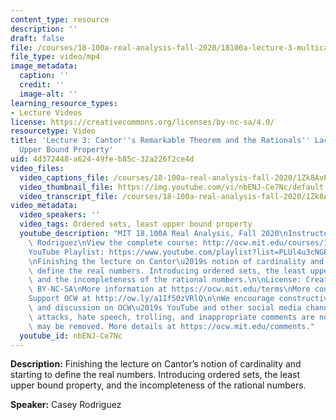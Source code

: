 ```yaml
---
content_type: resource
description: ''
draft: false
file: /courses/18-100a-real-analysis-fall-2020/18100a-lecture-3-multicammp418_360p_16_9.mp4
file_type: video/mp4
image_metadata:
  caption: ''
  credit: ''
  image-alt: ''
learning_resource_types:
- Lecture Videos
license: https://creativecommons.org/licenses/by-nc-sa/4.0/
resourcetype: Video
title: 'Lecture 3: Cantor''s Remarkable Theorem and the Rationals'' Lack of the Least
  Upper Bound Property'
uid: 4d372448-a624-49fe-b85c-32a226f2ce4d
video_files:
  video_captions_file: /courses/18-100a-real-analysis-fall-2020/1Zk8AvPsay3MbLl4DzWNJu4uHALNX6Tl-_transcript.webvtt
  video_thumbnail_file: https://img.youtube.com/vi/nbENJ-Ce7Nc/default.jpg
  video_transcript_file: /courses/18-100a-real-analysis-fall-2020/1Zk8AvPsay3MbLl4DzWNJu4uHALNX6Tl-_transcript.pdf
video_metadata:
  video_speakers: ''
  video_tags: Ordered sets, least upper bound property
  youtube_description: "MIT 18.100A Real Analysis, Fall 2020\nInstructor: Dr. Casey\
    \ Rodriguez\nView the complete course: http://ocw.mit.edu/courses/18-100a-real-analysis-fall-2020/\n\
    YouTube Playlist: https://www.youtube.com/playlist?list=PLUl4u3cNGP61O7HkcF7UImpM0cR_L2gSw\n\
    \nFinishing the lecture on Cantor\u2019s notion of cardinality and starting to\
    \ define the real numbers. Introducing ordered sets, the least upper bound property,\
    \ and the incompleteness of the rational numbers.\n\nLicense: Creative Commons\
    \ BY-NC-SA\nMore information at https://ocw.mit.edu/terms\nMore courses at https://ocw.mit.edu\n\
    Support OCW at http://ow.ly/a1If50zVRlQ\n\nWe encourage constructive comments\
    \ and discussion on OCW\u2019s YouTube and other social media channels. Personal\
    \ attacks, hate speech, trolling, and inappropriate comments are not allowed and\
    \ may be removed. More details at https://ocw.mit.edu/comments."
  youtube_id: nbENJ-Ce7Nc
---
```

**Description:** Finishing the lecture on Cantor’s notion of cardinality and starting to define the real numbers. Introducing ordered sets, the least upper bound property, and the incompleteness of the rational numbers.

**Speaker:** Casey Rodriguez